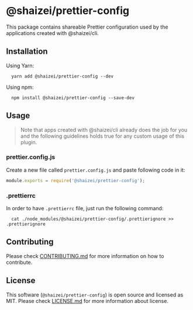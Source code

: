 # @shaizei/prettier-config

This package contains shareable Prettier configuration used by the applications created with @shaizei/cli.

## Installation

Using Yarn:

```shell
  yarn add @shaizei/prettier-config --dev
```

Using npm:

```shell
  npm install @shaizei/prettier-config --save-dev
```

## Usage

> Note that apps created with @shaizei/cli already does the job for you and the following guidelines holds true for any custom usage of this plugin.

### prettier.config.js

Create a new file called `prettier.config.js` and paste following code in it:

```javascript
module.exports = require('@shaizei/prettier-config');
```

### .prettierrc

In order to have `.prettierrc` file, just run the following command:

```shell
  cat ./node_modules/@shaizei/prettier-config/.prettierignore >> .prettierignore
```

## Contributing

Please check [CONTRIBUTING.md](CONTRIBUTING.md) for more information on how to contribute.

## License

This software (`@shaizei/prettier-config`) is open source and licensed as MIT. Please check [LICENSE.md](LICENSE.md) for more information about license.

